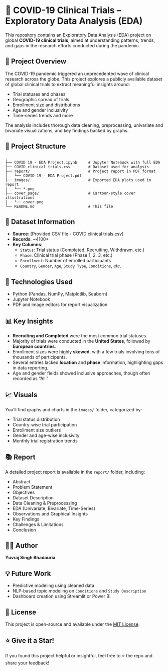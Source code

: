 
# 🦠 COVID-19 Clinical Trials – Exploratory Data Analysis (EDA)

This repository contains an Exploratory Data Analysis (EDA) project on global **COVID-19 clinical trials**, aimed at understanding patterns, trends, and gaps in the research efforts conducted during the pandemic.

## 📌 Project Overview

The COVID-19 pandemic triggered an unprecedented wave of clinical research across the globe. This project explores a publicly available dataset of global clinical trials to extract meaningful insights around:

- Trial statuses and phases  
- Geographic spread of trials  
- Enrollment size and distributions  
- Age and gender inclusivity  
- Time-series trends and more  

The analysis includes thorough data cleaning, preprocessing, univariate and bivariate visualizations, and key findings backed by graphs.

## 📂 Project Structure

```
.
├── COVID 19 - EDA Project.ipynb     # Jupyter Notebook with full EDA
├── COVID clinical trials.csv        # Dataset used for analysis
├── report/                          # Project report in PDF format
│   └── COVID 19 - EDA Project.pdf
├── images/                          # Exported EDA plots used in report
│   └── *.png
├── cover_page/                      # Cartoon-style cover illustrations
│   └── cover.png
└── README.md                        # This file
```

## 🧪 Dataset Information

- **Source**: [Provided CSV file - COVID clinical trials.csv]
- **Records**: ~4100+
- **Key Columns**:
  - `Status`: Trial status (Completed, Recruiting, Withdrawn, etc.)
  - `Phase`: Clinical trial phase (Phase 1, 2, 3, etc.)
  - `Enrollment`: Number of enrolled participants
  - `Country`, `Gender`, `Age`, `Study Type`, `Conditions`, etc.

## 🔧 Technologies Used

- Python (Pandas, NumPy, Matplotlib, Seaborn)
- Jupyter Notebook
- PDF and image editors for report visualization

## 📊 Key Insights

- **Recruiting and Completed** were the most common trial statuses.
- Majority of trials were conducted in the **United States**, followed by **European countries**.
- Enrollment sizes were highly **skewed**, with a few trials involving tens of thousands of participants.
- Several entries lacked **location** and **phase** information, highlighting gaps in data reporting.
- Age and gender fields showed inclusive approaches, though often recorded as “All.”

## 📈 Visuals

You’ll find graphs and charts in the `images/` folder, categorized by:
- Trial status distribution
- Country-wise trial participation
- Enrollment size outliers
- Gender and age-wise inclusivity
- Monthly trial registration trends

## 📚 Report

A detailed project report is available in the `report/` folder, including:
- Abstract
- Problem Statement
- Objectives
- Dataset Description
- Data Cleaning & Preprocessing
- EDA (Univariate, Bivariate, Time-Series)
- Observations and Graphical Insights
- Key Findings
- Challenges & Limitations
- Conclusion

## 🙋‍♂️ Author
**Yuvraj Singh Bhadauria**  

## 💡 Future Work

- Predictive modeling using cleaned data  
- NLP-based topic modeling on `Conditions` and `Study Description`  
- Dashboard creation using Streamlit or Power BI

## 📜 License

This project is open-source and available under the [MIT License](LICENSE).

## ⭐️ Give it a Star!

If you found this project helpful or insightful, feel free to ⭐ the repo and share your feedback!

